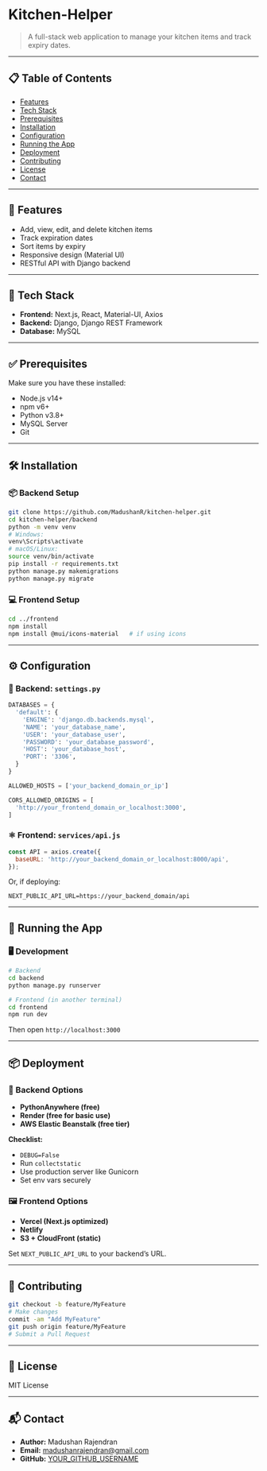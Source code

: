 # Kitchen-Helper

> A full-stack web application to manage your kitchen items and track expiry dates.

---

## 📋 Table of Contents
- [Features](#features)
- [Tech Stack](#tech-stack)
- [Prerequisites](#prerequisites)
- [Installation](#installation)
- [Configuration](#configuration)
- [Running the App](#running-the-app)
- [Deployment](#deployment)
- [Contributing](#contributing)
- [License](#license)
- [Contact](#contact)

---

## 🌟 Features
- Add, view, edit, and delete kitchen items
- Track expiration dates
- Sort items by expiry
- Responsive design (Material UI)
- RESTful API with Django backend

---

## 🧰 Tech Stack
- **Frontend:** Next.js, React, Material-UI, Axios
- **Backend:** Django, Django REST Framework
- **Database:** MySQL

---

## ✅ Prerequisites
Make sure you have these installed:
- Node.js v14+
- npm v6+
- Python v3.8+
- MySQL Server
- Git

---

## 🛠 Installation

### 📦 Backend Setup
```bash
git clone https://github.com/MadushanR/kitchen-helper.git
cd kitchen-helper/backend
python -m venv venv
# Windows:
venv\Scripts\activate
# macOS/Linux:
source venv/bin/activate
pip install -r requirements.txt
python manage.py makemigrations
python manage.py migrate
```

### 💻 Frontend Setup
```bash
cd ../frontend
npm install
npm install @mui/icons-material   # if using icons
```

---

## ⚙️ Configuration

### 🐍 Backend: `settings.py`
```python
DATABASES = {
  'default': {
    'ENGINE': 'django.db.backends.mysql',
    'NAME': 'your_database_name',
    'USER': 'your_database_user',
    'PASSWORD': 'your_database_password',
    'HOST': 'your_database_host',
    'PORT': '3306',
  }
}

ALLOWED_HOSTS = ['your_backend_domain_or_ip']

CORS_ALLOWED_ORIGINS = [
  'http://your_frontend_domain_or_localhost:3000',
]
```

### ⚛️ Frontend: `services/api.js`
```js
const API = axios.create({
  baseURL: 'http://your_backend_domain_or_localhost:8000/api',
});
```

Or, if deploying:
```
NEXT_PUBLIC_API_URL=https://your_backend_domain/api
```

---

## 🚀 Running the App

### 🖥 Development
```bash
# Backend
cd backend
python manage.py runserver

# Frontend (in another terminal)
cd frontend
npm run dev
```
Then open `http://localhost:3000`

---

## 📦 Deployment

### 🧩 Backend Options
- **PythonAnywhere (free)**
- **Render (free for basic use)**
- **AWS Elastic Beanstalk (free tier)**

**Checklist:**
- `DEBUG=False`
- Run `collectstatic`
- Use production server like Gunicorn
- Set env vars securely

### 🖼 Frontend Options
- **Vercel (Next.js optimized)**
- **Netlify**
- **S3 + CloudFront (static)**

Set `NEXT_PUBLIC_API_URL` to your backend’s URL.

---

## 🤝 Contributing
```bash
git checkout -b feature/MyFeature
# Make changes
commit -am "Add MyFeature"
git push origin feature/MyFeature
# Submit a Pull Request
```

---

## 🪪 License
MIT License

---

## 📬 Contact
- **Author:** Madushan Rajendran
- **Email:** madushanrajendran@gmail.com
- **GitHub:** [YOUR_GITHUB_USERNAME](https://github.com/MadushanR)
